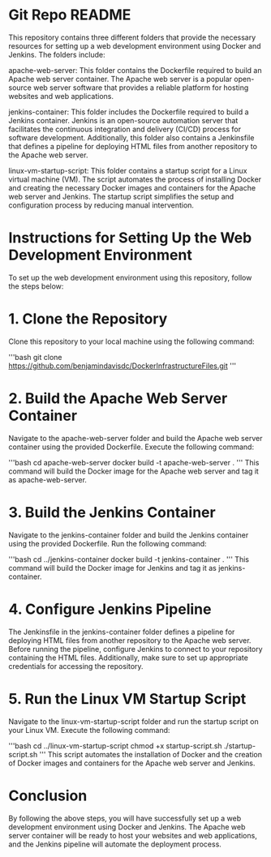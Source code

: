 # Git Repo README
This repository contains three different folders that provide the necessary resources for setting up a web development environment using Docker and Jenkins. The folders include:

apache-web-server: This folder contains the Dockerfile required to build an Apache web server container. The Apache web server is a popular open-source web server software that provides a reliable platform for hosting websites and web applications.

jenkins-container: This folder includes the Dockerfile required to build a Jenkins container. Jenkins is an open-source automation server that facilitates the continuous integration and delivery (CI/CD) process for software development. Additionally, this folder also contains a Jenkinsfile that defines a pipeline for deploying HTML files from another repository to the Apache web server.

linux-vm-startup-script: This folder contains a startup script for a Linux virtual machine (VM). The script automates the process of installing Docker and creating the necessary Docker images and containers for the Apache web server and Jenkins. The startup script simplifies the setup and configuration process by reducing manual intervention.

# Instructions for Setting Up the Web Development Environment
To set up the web development environment using this repository, follow the steps below:

# 1. Clone the Repository
Clone this repository to your local machine using the following command:

'''bash
git clone https://github.com/benjamindavisdc/DockerInfrastructureFiles.git
'''

# 2. Build the Apache Web Server Container
Navigate to the apache-web-server folder and build the Apache web server container using the provided Dockerfile. Execute the following command:

'''bash
cd apache-web-server
docker build -t apache-web-server .
'''
This command will build the Docker image for the Apache web server and tag it as apache-web-server.

# 3. Build the Jenkins Container
Navigate to the jenkins-container folder and build the Jenkins container using the provided Dockerfile. Run the following command:

'''bash
cd ../jenkins-container
docker build -t jenkins-container .
'''
This command will build the Docker image for Jenkins and tag it as jenkins-container.

# 4. Configure Jenkins Pipeline
The Jenkinsfile in the jenkins-container folder defines a pipeline for deploying HTML files from another repository to the Apache web server. Before running the pipeline, configure Jenkins to connect to your repository containing the HTML files. Additionally, make sure to set up appropriate credentials for accessing the repository.

# 5. Run the Linux VM Startup Script
Navigate to the linux-vm-startup-script folder and run the startup script on your Linux VM. Execute the following command:

'''bash
cd ../linux-vm-startup-script
chmod +x startup-script.sh
./startup-script.sh
'''
This script automates the installation of Docker and the creation of Docker images and containers for the Apache web server and Jenkins.

# Conclusion
By following the above steps, you will have successfully set up a web development environment using Docker and Jenkins. The Apache web server container will be ready to host your websites and web applications, and the Jenkins pipeline will automate the deployment process.
